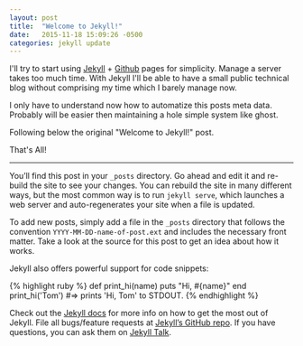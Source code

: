 ```yaml
---
layout: post
title:  "Welcome to Jekyll!"
date:   2015-11-18 15:09:26 -0500
categories: jekyll update
---
```


I'll try to start using [Jekyll](http://jekyllrb.com/) + [Github](http://pages.github.com) pages for simplicity. Manage a server takes too much time. With Jekyll I'll be able to have a small public technical blog without comprising my time which I barely manage now.

I only have to understand now how to automatize this posts meta data. Probably will be easier then maintaining a hole simple system like ghost.

Following below the original "Welcome to Jekyll!" post.

That's All!

---

You’ll find this post in your `_posts` directory. Go ahead and edit it and re-build the site to see your changes. You can rebuild the site in many different ways, but the most common way is to run `jekyll serve`, which launches a web server and auto-regenerates your site when a file is updated.

To add new posts, simply add a file in the `_posts` directory that follows the convention `YYYY-MM-DD-name-of-post.ext` and includes the necessary front matter. Take a look at the source for this post to get an idea about how it works.

Jekyll also offers powerful support for code snippets:

{% highlight ruby %}
def print_hi(name)
  puts "Hi, #{name}"
end
print_hi('Tom')
#=> prints 'Hi, Tom' to STDOUT.
{% endhighlight %}

Check out the [Jekyll docs][jekyll-docs] for more info on how to get the most out of Jekyll. File all bugs/feature requests at [Jekyll’s GitHub repo][jekyll-gh]. If you have questions, you can ask them on [Jekyll Talk][jekyll-talk].

[jekyll-docs]: http://jekyllrb.com/docs/home
[jekyll-gh]:   https://github.com/jekyll/jekyll
[jekyll-talk]: https://talk.jekyllrb.com/
